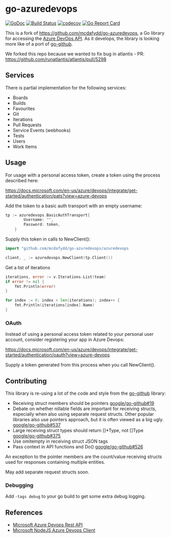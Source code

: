 # go-azuredevops



[![GoDoc](https://godoc.org/github.com/mcdafydd/go-azuredevops/azuredevops?status.svg)](https://godoc.org/github.com/mcdafydd/go-azuredevops/azuredevops)
[![Build Status](https://travis-ci.org/mcdafydd/go-azuredevops.png?branch=master)](https://travis-ci.org/mcdafydd/go-azuredevops)
[![codecov](https://codecov.io/gh/mcdafydd/go-azuredevops/branch/master/graph/badge.svg)](https://codecov.io/gh/mcdafydd/go-azuredevops)
[![Go Report Card](https://goreportcard.com/badge/github.com/mcdafydd/go-azuredevops?style=flat-square)](https://goreportcard.com/report/github.com/mcdafydd/go-azuredevops)

This is a fork of https://github.com/mcdafydd/go-azuredevops, a Go library for accessing the [Azure DevOps API](https://docs.microsoft.com/en-gb/rest/api/vsts/).  As it develops, the library is looking more like of a port of [go-github](https://github.com/google/go-github).


We forked this repo because we wanted to fix bug in atlantis - PR: https://github.com/runatlantis/atlantis/pull/5298
## Services

There is partial implementation for the following services:

* Boards
* Builds
* Favourites
* Git
* Iterations
* Pull Requests
* Service Events (webhooks)
* Tests
* Users
* Work Items

## Usage

For usage with a personal access token, create a token using the process described here:

https://docs.microsoft.com/en-us/azure/devops/integrate/get-started/authentication/pats?view=azure-devops

Add the token to a basic auth transport with an empty username:

```go
tp := azuredevops.BasicAuthTransport{
		Username: "",
		Password: token,
	}
```

Supply this token in calls to NewClient():

```go
import "github.com/mcdafydd/go-azuredevops/azuredevops

client, _ := azuredevops.NewClient(tp.Client())
```

Get a list of iterations

```go
iterations, error := v.Iterations.List(team)
if error != nil {
    fmt.Println(error)
}

for index := 0; index < len(iterations); index++ {
    fmt.Println(iterations[index].Name)
}
```

### OAuth
Instead of using a personal access token related to your personal user account, consider registering your app in Azure Devops:

https://docs.microsoft.com/en-us/azure/devops/integrate/get-started/authentication/oauth?view=azure-devops

Supply a token generated from this process when you call NewClient().

## Contributing
This library is re-using a lot of the code and style from the [go-github](https://github.com/google/go-github/) library:

* Receiving struct members should be pointers [google/go-github#19](https://github.com/google/go-github/issues/19)
* Debate on whether nillable fields are important for receiving structs, especially when also using separate request structs.  Other popular libraries also use pointers approach, but it is often viewed as a big ugly. [google/go-github#537](https://github.com/google/go-github/issues/537)
* Large receiving struct types should return []*Type, not []Type [google/go-github#375](https://github.com/google/go-github/pull/375)
* Use omitempty in receiving struct JSON tags
* Pass context in API functions and Do() [google/go-github#526](https://github.com/google/go-github/issues/526#issuecomment-280985393) 

An exception to the pointer members are the count/value receiving structs used for responses containing multiple entities.

May add separate request structs soon.

### Debugging
Add `-tags debug` to your go build to get some extra debug logging.

## References
* [Microsoft Azure Devops Rest API](https://github.com/MicrosoftDocs/vsts-rest-api-specs)
* [Microsoft NodeJS Azure Devops Client](https://github.com/Microsoft/azure-devops-node-api)

